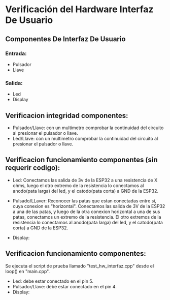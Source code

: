 # Verificación del Hardware Interfaz De Usuario

## Componentes De Interfaz De Usuario
### Entrada:
* Pulsador
* Llave
### Salida:
* Led
* Display


## Verificacion integridad componentes:
* Pulsador/Llave: con un multimetro comprobar la continuidad del circuito al presionar el pulsador o llave.
* Led/Llave: con un multimetro comprobar la continuidad del circuito al presionar el pulsador o llave.

## Verificacion funcionamiento componentes (sin requerir codigo):
* Led: Conectamos las salida de 3v de la ESP32 a una resistencia de X ohms, luego el otro extremo de la resistencia lo conectamos al anodo(pata larga) del led, y el catodo(pata corta) a GND de la ESP32.

* Pulsado/LLaver: Reconocer las patas que estan conectadas entre si, cuya conexion es "horizontal". Conectamos las salida de 3V de la ESP32 a una de las patas, y luego de la otra conexion horizontal a una de sus patas, conectamos un extremo de la resistencia. El otro extremos de la resistencia lo conectamos al anodo(pata larga) del led, y el catodo(pata corta) a GND de la ESP32.

* Display: 

## Verificacion funcionamiento componentes:
Se ejecuta el script de prueba llamado "test_hw_interfaz.cpp" desde el loop() en "main.cpp".

* Led: debe estar conectado en el pin 5.
* Pulsador/Llave: debe estar conectado en el pin 4.
* Display: 
